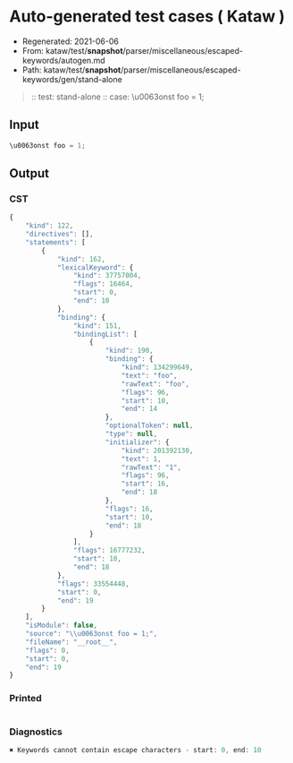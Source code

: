 # Auto-generated test cases ( Kataw )
- Regenerated: 2021-06-06
- From: kataw/test/__snapshot__/parser/miscellaneous/escaped-keywords/autogen.md
- Path: kataw/test/__snapshot__/parser/miscellaneous/escaped-keywords/gen/stand-alone
> :: test: stand-alone
> :: case: \u0063onst foo = 1;
## Input

`````js
\u0063onst foo = 1;
`````
## Output

### CST

```javascript
{
    "kind": 122,
    "directives": [],
    "statements": [
        {
            "kind": 162,
            "lexicalKeyword": {
                "kind": 37757004,
                "flags": 16464,
                "start": 0,
                "end": 10
            },
            "binding": {
                "kind": 151,
                "bindingList": [
                    {
                        "kind": 190,
                        "binding": {
                            "kind": 134299649,
                            "text": "foo",
                            "rawText": "foo",
                            "flags": 96,
                            "start": 10,
                            "end": 14
                        },
                        "optionalToken": null,
                        "type": null,
                        "initializer": {
                            "kind": 201392130,
                            "text": 1,
                            "rawText": "1",
                            "flags": 96,
                            "start": 16,
                            "end": 18
                        },
                        "flags": 16,
                        "start": 10,
                        "end": 18
                    }
                ],
                "flags": 16777232,
                "start": 10,
                "end": 18
            },
            "flags": 33554448,
            "start": 0,
            "end": 19
        }
    ],
    "isModule": false,
    "source": "\\u0063onst foo = 1;",
    "fileName": "__root__",
    "flags": 0,
    "start": 0,
    "end": 19
}
```

### Printed

```javascript

```

### Diagnostics

```javascript
✖ Keywords cannot contain escape characters - start: 0, end: 10

```

